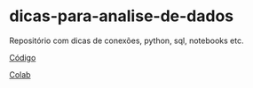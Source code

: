 # dicas-para-analise-de-dados
Repositório com dicas de conexões, python, sql, notebooks etc.

[Código](https://github.com/franciscodara/dicas-para-analise-de-dados/blob/main/Upar_dados_no_BQ.ipynb)

[Colab](https://colab.research.google.com/drive/1FkoXg0gkQmRoaGWKW1C1DrIo_iPMmAgf?usp=sharing)

